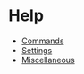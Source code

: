 # Help
- [Commands](commands.md#commands)
- [Settings](settings.md#settings)
- [Miscellaneous](misc.md#miscellaneous-information)
